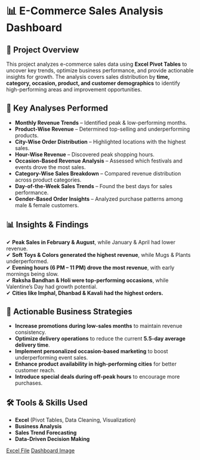 # 📊 E-Commerce Sales Analysis Dashboard

## 📝 Project Overview  
This project analyzes e-commerce sales data using **Excel Pivot Tables** to uncover key trends, optimize business performance, and provide actionable insights for growth. The analysis covers sales distribution by **time, category, occasion, product, and customer demographics** to identify high-performing areas and improvement opportunities.

## 📌 Key Analyses Performed  
- **Monthly Revenue Trends** – Identified peak & low-performing months.  
- **Product-Wise Revenue** – Determined top-selling and underperforming products.  
- **City-Wise Order Distribution** – Highlighted locations with the highest sales.  
- **Hour-Wise Revenue** – Discovered peak shopping hours.  
- **Occasion-Based Revenue Analysis** – Assessed which festivals and events drove the most sales.  
- **Category-Wise Sales Breakdown** – Compared revenue distribution across product categories.  
- **Day-of-the-Week Sales Trends** – Found the best days for sales performance.  
- **Gender-Based Order Insights** – Analyzed purchase patterns among male & female customers.  

## 📊 Insights & Findings  
✔ **Peak Sales in February & August**, while January & April had lower revenue.  
✔ **Soft Toys & Colors generated the highest revenue**, while Mugs & Plants underperformed.  
✔ **Evening hours (6 PM – 11 PM) drove the most revenue**, with early mornings being slow.  
✔ **Raksha Bandhan & Holi were top-performing occasions**, while Valentine’s Day had growth potential.  
✔ **Cities like Imphal, Dhanbad & Kavali had the highest orders.**  

## 🚀 Actionable Business Strategies  
- **Increase promotions during low-sales months** to maintain revenue consistency.  
- **Optimize delivery operations** to reduce the current **5.5-day average delivery time**.  
- **Implement personalized occasion-based marketing** to boost underperforming event sales.  
- **Enhance product availability in high-performing cities** for better customer reach.  
- **Introduce special deals during off-peak hours** to encourage more purchases.  

## 🛠 Tools & Skills Used  
- **Excel** (Pivot Tables, Data Cleaning, Visualization)  
- **Business Analysis**  
- **Sales Trend Forecasting**  
- **Data-Driven Decision Making**  

<a href="https://github.com/AbhishekSingh910/Ecomerce-Sales-Analysis-Dashboard/blob/main/Dashboard%20-%20Ecommerce.xlsx">Excel File<a/> 
<a href="https://github.com/AbhishekSingh910/Ecomerce-Sales-Analysis-Dashboard/blob/main/Screenshot%202025-03-11%20222851.png">Dashboard Image<a/>

